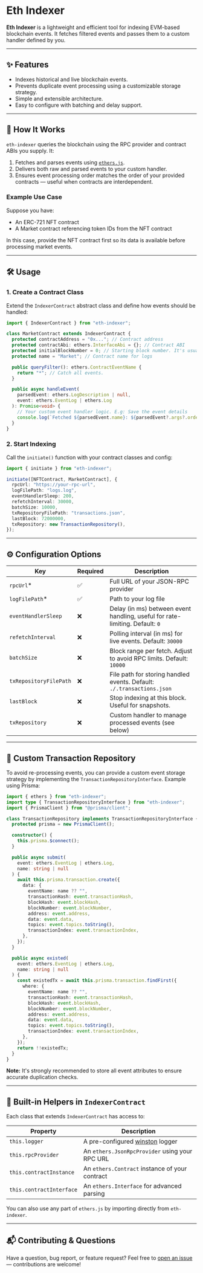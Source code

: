 # Eth Indexer

**Eth Indexer** is a lightweight and efficient tool for indexing EVM-based blockchain events.
It fetches filtered events and passes them to a custom handler defined by you.

---

## ✨ Features

- Indexes historical and live blockchain events.
- Prevents duplicate event processing using a customizable storage strategy.
- Simple and extensible architecture.
- Easy to configure with batching and delay support.

---

## 🚀 How It Works

`eth-indexer` queries the blockchain using the RPC provider and contract ABIs you supply. It:

1. Fetches and parses events using [`ethers.js`](https://docs.ethers.org/).
2. Delivers both raw and parsed events to your custom handler.
3. Ensures event processing order matches the order of your provided contracts — useful when contracts are interdependent.

### Example Use Case

Suppose you have:

- An ERC-721 NFT contract
- A Market contract referencing token IDs from the NFT contract

In this case, provide the NFT contract first so its data is available before processing market events.

---

## 🛠️ Usage

### 1. Create a Contract Class

Extend the `IndexerContract` abstract class and define how events should be handled:

```ts
import { IndexerContract } from "eth-indexer";

class MarketContract extends IndexerContract {
  protected contractAddress = "0x..."; // Contract address
  protected contractAbi: ethers.InterfaceAbi = {}; // Contract ABI
  protected initialBlockNumber = 0; // Starting block number. It's usually the number of the block which the contract is deployed on.
  protected name = "Market"; // Contract name for logs

  public queryFilter(): ethers.ContractEventName {
    return "*"; // Catch all events.
  }

  public async handleEvent(
    parsedEvent: ethers.LogDescription | null,
    event: ethers.EventLog | ethers.Log
  ): Promise<void> {
    // Your custom event handler logic. E.g: Save the event details
    console.log(`Fetched ${parsedEvent.name}: ${parsedEvent?.args?.order_id}`);
  }
}
```

### 2. Start Indexing

Call the `initiate()` function with your contract classes and config:

```ts
import { initiate } from "eth-indexer";

initiate([NFTContract, MarketContract], {
  rpcUrl: "https://your-rpc-url",
  logFilePath: "logs.log",
  eventHandlerSleep: 200,
  refetchInterval: 30000,
  batchSize: 10000,
  txRepositoryFilePath: "transactions.json",
  lastBlock: 72000000,
  txRepository: new TransactionRepository(),
});
```

---

## ⚙️ Configuration Options

| Key                    | Required | Description                                                                  |
| ---------------------- | -------- | ---------------------------------------------------------------------------- |
| `rpcUrl`\*             | ✅       | Full URL of your JSON-RPC provider                                           |
| `logFilePath`\*        | ✅       | Path to your log file                                                        |
| `eventHandlerSleep`    | ❌       | Delay (in ms) between event handling, useful for rate-limiting. Default: `0` |
| `refetchInterval`      | ❌       | Polling interval (in ms) for live events. Default: `30000`                   |
| `batchSize`            | ❌       | Block range per fetch. Adjust to avoid RPC limits. Default: `10000`          |
| `txRepositoryFilePath` | ❌       | File path for storing handled events. Default: `./.transactions.json`        |
| `lastBlock`            | ❌       | Stop indexing at this block. Useful for snapshots.                           |
| `txRepository`         | ❌       | Custom handler to manage processed events (see below)                        |

---

## 🧩 Custom Transaction Repository

To avoid re-processing events, you can provide a custom event storage strategy by implementing the `TransactionRepositoryInterface`. Example using Prisma:

```ts
import { ethers } from "eth-indexer";
import type { TransactionRepositoryInterface } from "eth-indexer";
import { PrismaClient } from "@prisma/client";

class TransactionRepository implements TransactionRepositoryInterface {
  protected prisma = new PrismaClient();

  constructor() {
    this.prisma.$connect();
  }

  public async submit(
    event: ethers.EventLog | ethers.Log,
    name: string | null
  ) {
    await this.prisma.transaction.create({
      data: {
        eventName: name ?? "",
        transactionHash: event.transactionHash,
        blockHash: event.blockHash,
        blockNumber: event.blockNumber,
        address: event.address,
        data: event.data,
        topics: event.topics.toString(),
        transactionIndex: event.transactionIndex,
      },
    });
  }

  public async existed(
    event: ethers.EventLog | ethers.Log,
    name: string | null
  ) {
    const existedTx = await this.prisma.transaction.findFirst({
      where: {
        eventName: name ?? "",
        transactionHash: event.transactionHash,
        blockHash: event.blockHash,
        blockNumber: event.blockNumber,
        address: event.address,
        data: event.data,
        topics: event.topics.toString(),
        transactionIndex: event.transactionIndex,
      },
    });
    return !!existedTx;
  }
}
```

**Note:** It's strongly recommended to store all event attributes to ensure accurate duplication checks.

---

## 🔧 Built-in Helpers in `IndexerContract`

Each class that extends `IndexerContract` has access to:

| Property                 | Description                                                             |
| ------------------------ | ----------------------------------------------------------------------- |
| `this.logger`            | A pre-configured [winston](https://github.com/winstonjs/winston) logger |
| `this.rpcProvider`       | An `ethers.JsonRpcProvider` using your RPC URL                          |
| `this.contractInstance`  | An `ethers.Contract` instance of your contract                          |
| `this.contractInterface` | An `ethers.Interface` for advanced parsing                              |

You can also use any part of `ethers.js` by importing directly from `eth-indexer`.

---

## 📬 Contributing & Questions

Have a question, bug report, or feature request? Feel free to [open an issue](https://github.com/your-repo-link/issues) — contributions are welcome!
